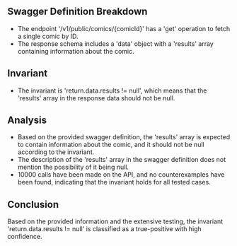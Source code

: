## Swagger Definition Breakdown
- The endpoint '/v1/public/comics/{comicId}' has a 'get' operation to fetch a single comic by ID.
- The response schema includes a 'data' object with a 'results' array containing information about the comic.

## Invariant
- The invariant is 'return.data.results != null', which means that the 'results' array in the response data should not be null.

## Analysis
- Based on the provided swagger definition, the 'results' array is expected to contain information about the comic, and it should not be null according to the invariant.
- The description of the 'results' array in the swagger definition does not mention the possibility of it being null.
- 10000 calls have been made on the API, and no counterexamples have been found, indicating that the invariant holds for all tested cases.

## Conclusion
Based on the provided information and the extensive testing, the invariant 'return.data.results != null' is classified as a true-positive with high confidence.
